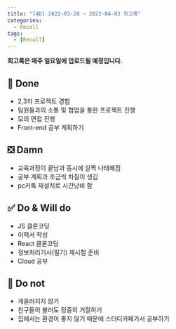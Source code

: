```yaml
---
title: "[4D] 2022-03-28 ~ 2022-04-03 회고록"
categories:
  - Recall
tags: 
  - [Recall]
---
```


**회고록은 매주 일요일에 업로드될 예정입니다.**
<br>

## 🔆 Done
- 2,3차 프로젝트 경험
- 팀원들과의 소통 및 협업을 통한 프로젝트 진행
- 모의 면접 진행
- Front-end 공부 계획하기

## ❎ Damn

- 교육과정이 끝남과 동시에 살짝 나태해짐
- 공부 계획과 조금씩 차질이 생김
- pc카톡 재설치로 시간낭비 함

## ✅ Do & Will do

- JS 클론코딩
- 이력서 작성
- React 클론코딩
- 정보처리기사(필기) 재시험 준비
- Cloud 공부

## 🚸 Do not

- 게을러지지 않기
- 친구들이 불러도 정중히 거절하기
- 집에서는 환경이 좋지 않기 때문에 스터디카페가서 공부하기
